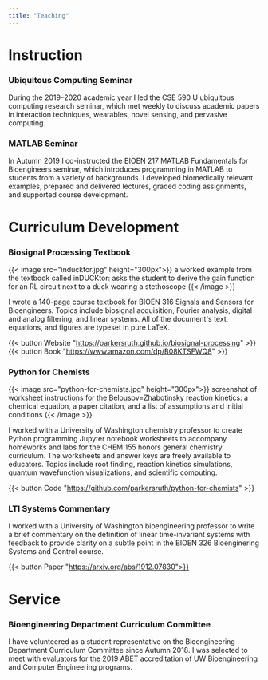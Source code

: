 ```yaml
---
title: "Teaching"
---
```


# Instruction

### Ubiquitous Computing Seminar
During the 2019&ndash;2020 academic year I led the CSE 590 U ubiquitous computing research seminar, which met weekly to discuss academic papers in interaction techniques, wearables, novel sensing, and pervasive computing.

### MATLAB Seminar
In Autumn 2019 I co-instructed the BIOEN 217 MATLAB Fundamentals for Bioengineers seminar, which introduces programming in MATLAB to students from a variety of backgrounds. I developed biomedically relevant examples, prepared and delivered lectures, graded coding assignments, and supported course development.

# Curriculum Development

### Biosignal Processing Textbook

{{< image src="inducktor.jpg" height="300px">}}
a worked example from the textbook called inDUCKtor: asks the student to derive the gain function for an RL circuit next to a duck wearing a stethoscope
{{< /image >}}

I wrote a 140-page course textbook for BIOEN 316 Signals and Sensors for Bioengineers. Topics include biosignal acquisition, Fourier analysis, digital and analog filtering, and linear systems. All of the document's text, equations, and figures are typeset in pure LaTeX.

{{< button Website "https://parkersruth.github.io/biosignal-processing" >}}
{{< button Book "https://www.amazon.com/dp/B08KTSFWQ8" >}}

### Python for Chemists

{{< image src="python-for-chemists.jpg" height="300px">}}
screenshot of worksheet instructions for the Belousov=Zhabotinsky reaction kinetics: a chemical equation, a paper citation, and a list of assumptions and initial conditions
{{< /image >}}

I worked with a University of Washington chemistry professor to create Python programming Jupyter notebook worksheets to accompany homeworks and labs for the CHEM 155 honors general chemistry curriculum. The worksheets and answer keys are freely available to educators. Topics include root finding, reaction kinetics simulations, quantum wavefunction visualizations, and scientific computing.

{{< button Code "https://github.com/parkersruth/python-for-chemists" >}}

### LTI Systems Commentary

I worked with a University of Washington bioengineering professor to write a brief commentary on the definition of linear time-invariant systems with feedback to provide clarity on a subtle point in the BIOEN 326 Bioenginering Systems and Control course.

{{< button Paper "https://arxiv.org/abs/1912.07830">}}


# Service

### Bioengineering Department Curriculum Committee

I have volunteered as a student representative on the Bioengineering Department Curriculum Committee since Autumn 2018. I was selected to meet with evaluators for the 2019 ABET accreditation of UW Bioengineering and Computer Engineering programs.

